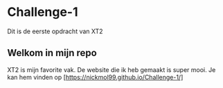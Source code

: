 # Challenge-1
 Dit is de eerste opdracht van XT2


## Welkom in mijn repo
XT2 is mijn favorite vak. 
De website die ik heb gemaakt is super mooi.
Je kan hem vinden op [https://nickmol99.github.io/Challenge-1/]